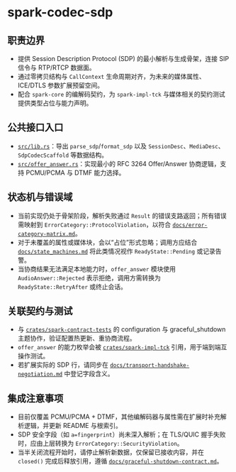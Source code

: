# spark-codec-sdp

## 职责边界
- 提供 Session Description Protocol (SDP) 的最小解析与生成骨架，连接 SIP 信令与 RTP/RTCP 数据面。
- 通过零拷贝结构与 `CallContext` 生命周期对齐，为未来的媒体属性、ICE/DTLS 参数扩展预留空间。
- 配合 `spark-core` 的编解码契约，为 `spark-impl-tck` 与媒体相关的契约测试提供类型占位与能力声明。

## 公共接口入口
- [`src/lib.rs`](./src/lib.rs)：导出 `parse_sdp`/`format_sdp` 以及 `SessionDesc`、`MediaDesc`、`SdpCodecScaffold` 等数据结构。
- [`src/offer_answer.rs`](./src/offer_answer.rs)：实现最小的 RFC 3264 Offer/Answer 协商逻辑，支持 PCMU/PCMA 与 DTMF 能力选择。

## 状态机与错误域
- 当前实现仍处于骨架阶段，解析失败通过 `Result` 的错误支路返回；所有错误需映射到 `ErrorCategory::ProtocolViolation`，以符合 [`docs/error-category-matrix.md`](../../../docs/error-category-matrix.md)。
- 对于未覆盖的属性或媒体块，会以“占位”形式忽略；调用方应结合 [`docs/state_machines.md`](../../../docs/state_machines.md) 将此类情况视作 `ReadyState::Pending` 或记录告警。
- 当协商结果无法满足本地能力时，`offer_answer` 模块使用 `AudioAnswer::Rejected` 表示拒绝，调用方需转换为 `ReadyState::RetryAfter` 或终止会话。

## 关联契约与测试
- 与 [`crates/spark-contract-tests`](../../spark-contract-tests) 的 configuration 与 graceful_shutdown 主题协作，验证配置热更新、重协商流程。
- `offer_answer` 的能力枚举会被 [`crates/spark-impl-tck`](../../spark-impl-tck) 引用，用于端到端互操作测试。
- 若扩展实际的 SDP 行，请同步在 [`docs/transport-handshake-negotiation.md`](../../../docs/transport-handshake-negotiation.md) 中登记字段含义。

## 集成注意事项
- 目前仅覆盖 PCMU/PCMA + DTMF，其他编解码器与属性需在扩展时补充解析逻辑，并更新 README 与根索引。
- SDP 安全字段（如 `a=fingerprint`）尚未深入解析；在 TLS/QUIC 握手失败时，应由上层转换为 `ErrorCategory::SecurityViolation`。
- 当半关闭流程开始时，请停止解析新数据，仅保留已接收内容，并在 `closed()` 完成后释放引用，遵循 [`docs/graceful-shutdown-contract.md`](../../../docs/graceful-shutdown-contract.md)。
